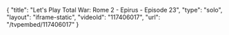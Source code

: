 {
    "title": "Let's Play Total War: Rome 2 - Epirus - Episode 23",
    "type": "solo",
    "layout": "iframe-static",
    "videoId": "117406017",
    "url": "\/tvpembed\/117406017"
}